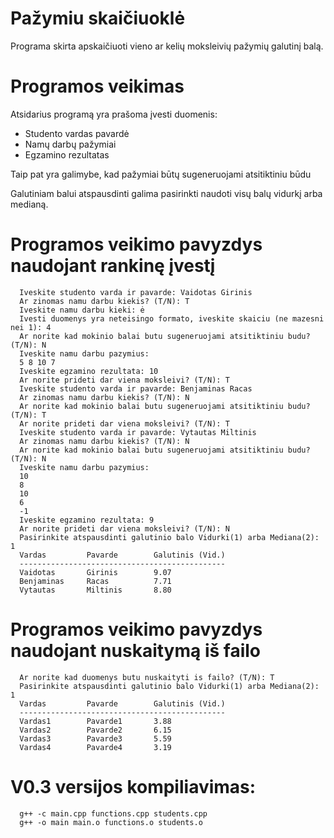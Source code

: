 # Pažymiu skaičiuoklė
Programa skirta apskaičiuoti vieno ar kelių moksleivių pažymių galutinį balą.

# Programos veikimas
Atsidarius programą yra prašoma įvesti duomenis:
* Studento vardas pavardė
* Namų darbų pažymiai
* Egzamino rezultatas

Taip pat yra galimybe, kad pažymiai būtų sugeneruojami atsitiktiniu būdu

Galutiniam balui atspausdinti galima pasirinkti naudoti visų balų vidurkį arba medianą.

# Programos veikimo pavyzdys naudojant rankinę įvestį
 
      Iveskite studento varda ir pavarde: Vaidotas Girinis
      Ar zinomas namu darbu kiekis? (T/N): T
      Iveskite namu darbu kieki: ė
      Ivesti duomenys yra neteisingo formato, iveskite skaiciu (ne mazesni nei 1): 4
      Ar norite kad mokinio balai butu sugeneruojami atsitiktiniu budu? (T/N): N
      Iveskite namu darbu pazymius:
      5 8 10 7
      Iveskite egzamino rezultata: 10
      Ar norite prideti dar viena moksleivi? (T/N): T
      Iveskite studento varda ir pavarde: Benjaminas Racas
      Ar zinomas namu darbu kiekis? (T/N): N
      Ar norite kad mokinio balai butu sugeneruojami atsitiktiniu budu? (T/N): T
      Ar norite prideti dar viena moksleivi? (T/N): T
      Iveskite studento varda ir pavarde: Vytautas Miltinis
      Ar zinomas namu darbu kiekis? (T/N): N
      Ar norite kad mokinio balai butu sugeneruojami atsitiktiniu budu? (T/N): N
      Iveskite namu darbu pazymius:
      10
      8
      10
      6
      -1
      Iveskite egzamino rezultata: 9
      Ar norite prideti dar viena moksleivi? (T/N): N
      Pasirinkite atspausdinti galutinio balo Vidurki(1) arba Mediana(2): 1
      Vardas         Pavarde        Galutinis (Vid.)
      ----------------------------------------------
      Vaidotas       Girinis        9.07
      Benjaminas     Racas          7.71
      Vytautas       Miltinis       8.80

# Programos veikimo pavyzdys naudojant nuskaitymą iš failo
      Ar norite kad duomenys butu nuskaityti is failo? (T/N): T
      Pasirinkite atspausdinti galutinio balo Vidurki(1) arba Mediana(2): 1
      Vardas         Pavarde        Galutinis (Vid.)
      ----------------------------------------------
      Vardas1        Pavarde1       3.88
      Vardas2        Pavarde2       6.15
      Vardas3        Pavarde3       5.59
      Vardas4        Pavarde4       3.19
      
      
# V0.3 versijos kompiliavimas:
      g++ -c main.cpp functions.cpp students.cpp
      g++ -o main main.o functions.o students.o
